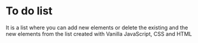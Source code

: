 # To do list

It is a list where you can add new elements or delete the existing and the new elements from the list created with Vanilla JavaScript, CSS and HTML
